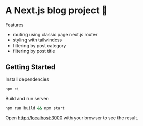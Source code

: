 # A Next.js blog project 📖

Features

- routing using classic page next.js router
- styling with tailwindcss
- filtering by post category
- filtering by post title

## Getting Started

Install dependencies

```bash
npm ci
```

Build and run server:

```bash
npm run build && npm start
```

Open [http://localhost:3000](http://localhost:3000) with your browser to see the result.
